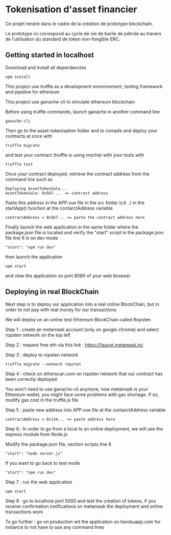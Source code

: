 # Tokenisation d'asset financier 

Ce projet rendre dans le cadre de la création de prototype blockchain.

Le prototype ici correspond au cycle de vie de barile de pétrole au travers de l'utilisation du standard de token non-fongible ERC.

## Getting started in localhost

Download and install all dependencies 

    npm install 

This project use truffle as a development environement, testing framework and pipeline for ethereum

This project use ganache-cli to simulate ethereum blockchain

Before using truffle commands, launch ganache in another command line 

    ganache-cli 

Then go to the asset-tokenisation folder and to compile  and deploy your contracts at once with 

    truffle migrate

and test your contract (truffle is using mocha) with your tests with

    truffle test
    
Once your contract deployed, retrieve the contract address from the command line such as

    Deploying AssetTokenSale...
    AssetTokenSale: Ox567.... <= contract address
    
Paste this address in the APP.vue file in the src folder (cd ..) in the startApp() function at the contarctAddress variable

    contractAddress = 0x567... <= paste the contract address here
    
Finally launch the web application in the same folder where the package.json file is located and verify the "start" script in the package.json file line 6 is on dev mode

    "start": "npm run dev"

then launch the application    

    npm start
    
and view the application on port 8080 of your web browser    
    
## Deploying in real BlockChain

Next step is to deploy our application into a real online BlockChain, but in order to not pay with real money for our transactions

We will deploy on an online test Ethereum BlockChain called Ropsten

Step 1 : create an metamask account (only on google chrome) and select ropsten network on the top left

Step 2 : request free eth via this link : https://faucet.metamask.io/

Step 3 : deploy to ropsten network 

    truffle migrate --network ropsten
    
Step 4 : check on etherscan.com on ropsten network that our contract has been correctly deployed     

You won't need to use ganache-cli anymore, now metamask is your Ethereum wallet, you might face some problems with gas shortage. If so, modify gas cost in the truffle.js file

Step 5 : paste new address into APP.vue file at the contarctAddress variable

    contractAddress = 0x134... <= paste address here
    
Step 6 : In order to go from a local to an online deployment, we will use the express module from Node.js

Modify the package.json file, section scripts line 8

    "start": "node server.js"
    
If you want to go back to test mode 
    
    "start": "npm run dev"

Step 7 : run the web application 

    npm start
    
Step 8 : go to localhost port 5000 and test the creation of tokens, if you receive confirmation notifications on metamask the deployment and online transactions work

To go further : go on production wit the application on herokuapp.com for instance to not have to use any command lines
